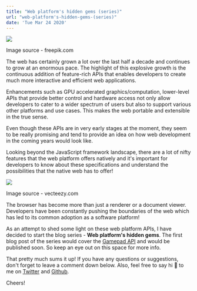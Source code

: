 ```yaml
---
title: "Web platform's hidden gems (series)"
url: "web-platform's-hidden-gems-(series)"
date: 'Tue Mar 24 2020'
---
```


![](/img/blogs/web-platform's-hidden-gems-(series)/1.png)

Image source - freepik.com

The web has certainly grown a lot over the last half a decade and continues to grow at an enormous pace. The highlight of this explosive growth is the continuous addition of feature-rich APIs that enables developers to create much more interactive and efficient web applications.

Enhancements such as GPU accelerated graphics/computation, lower-level APIs that provide better control and hardware access not only allow developers to cater to a wider spectrum of users but also to support various other platforms and use cases. This makes the web portable and extensible in the true sense.

Even though these APIs are in very early stages at the moment, they seem to be really promising and tend to provide an idea on how web development in the coming years would look like.

Looking beyond the JavaScript framework landscape, there are a lot of nifty features that the web platform offers natively and it's important for developers to know about these specifications and understand the possibilities that the native web has to offer!

![](/img/blogs/web-platform's-hidden-gems-(series)/2.png)

Image source - vecteezy.com

The browser has become more than just a renderer or a document viewer. Developers have been constantly pushing the boundaries of the web which has led to its common adoption as a software platform!

As an attempt to shed some light on these web platform APIs, I have decided to start the blog series - **Web platform's hidden gems**. The first blog post of the series would cover the [Gamepad API](https://w3c.github.io/gamepad/) and would be published soon. So keep an eye out on this space for more info.

That pretty much sums it up! If you have any questions or suggestions, don't forget to leave a comment down below. Also, feel free to say hi 👋 to me on [Twitter](https://twitter.com/amdsouza92) and [Github](https://github.com/ArunMichaelDsouza).

Cheers!
